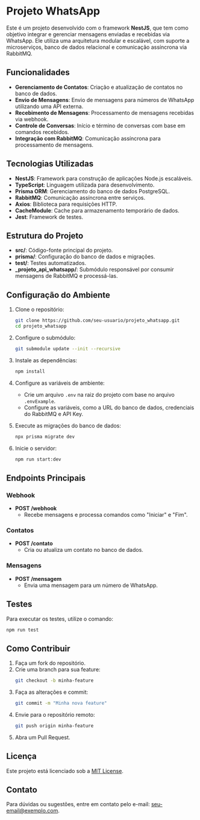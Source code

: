 # Projeto WhatsApp

Este é um projeto desenvolvido com o framework **NestJS**, que tem como objetivo integrar e gerenciar mensagens enviadas e recebidas via WhatsApp. Ele utiliza uma arquitetura modular e escalável, com suporte a microserviços, banco de dados relacional e comunicação assíncrona via RabbitMQ.

## Funcionalidades

- **Gerenciamento de Contatos**: Criação e atualização de contatos no banco de dados.
- **Envio de Mensagens**: Envio de mensagens para números de WhatsApp utilizando uma API externa.
- **Recebimento de Mensagens**: Processamento de mensagens recebidas via webhook.
- **Controle de Conversas**: Início e término de conversas com base em comandos recebidos.
- **Integração com RabbitMQ**: Comunicação assíncrona para processamento de mensagens.

## Tecnologias Utilizadas

- **NestJS**: Framework para construção de aplicações Node.js escaláveis.
- **TypeScript**: Linguagem utilizada para desenvolvimento.
- **Prisma ORM**: Gerenciamento do banco de dados PostgreSQL.
- **RabbitMQ**: Comunicação assíncrona entre serviços.
- **Axios**: Biblioteca para requisições HTTP.
- **CacheModule**: Cache para armazenamento temporário de dados.
- **Jest**: Framework de testes.

## Estrutura do Projeto

- **src/**: Código-fonte principal do projeto.
- **prisma/**: Configuração do banco de dados e migrações.
- **test/**: Testes automatizados.
- **_projeto_api_whatsapp/**: Submódulo responsável por consumir mensagens de RabbitMQ e processá-las.

## Configuração do Ambiente

1. Clone o repositório:
   ```bash
   git clone https://github.com/seu-usuario/projeto_whatsapp.git
   cd projeto_whatsapp
   ```

2. Configure o submódulo:
   ```bash
   git submodule update --init --recursive
   ```

3. Instale as dependências:
   ```bash
   npm install
   ```

4. Configure as variáveis de ambiente:
   - Crie um arquivo `.env` na raiz do projeto com base no arquivo `.envExample`.
   - Configure as variáveis, como a URL do banco de dados, credenciais do RabbitMQ e API Key.

5. Execute as migrações do banco de dados:
   ```bash
   npx prisma migrate dev
   ```

6. Inicie o servidor:
   ```bash
   npm run start:dev
   ```

## Endpoints Principais

### Webhook
- **POST /webhook**
  - Recebe mensagens e processa comandos como "Iniciar" e "Fim".

### Contatos
- **POST /contato**
  - Cria ou atualiza um contato no banco de dados.

### Mensagens
- **POST /mensagem**
  - Envia uma mensagem para um número de WhatsApp.

## Testes

Para executar os testes, utilize o comando:
```bash
npm run test
```

## Como Contribuir

1. Faça um fork do repositório.
2. Crie uma branch para sua feature:
   ```bash
   git checkout -b minha-feature
   ```
3. Faça as alterações e commit:
   ```bash
   git commit -m "Minha nova feature"
   ```
4. Envie para o repositório remoto:
   ```bash
   git push origin minha-feature
   ```
5. Abra um Pull Request.

## Licença

Este projeto está licenciado sob a [MIT License](LICENSE).

## Contato

Para dúvidas ou sugestões, entre em contato pelo e-mail: [seu-email@exemplo.com](mailto:seu-email@exemplo.com).
